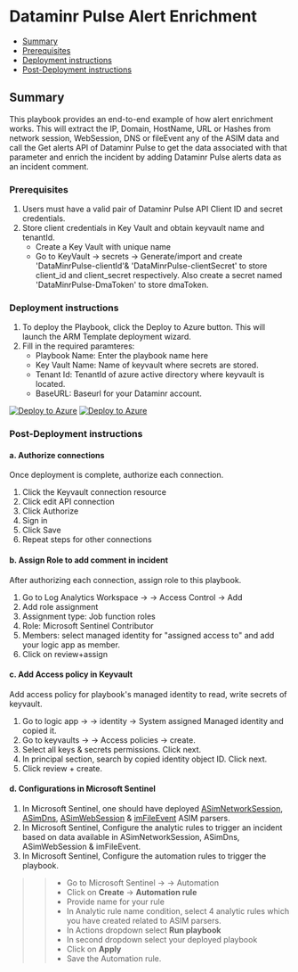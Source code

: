 # Dataminr Pulse Alert Enrichment

* [Summary](#Summary)
* [Prerequisites](#Prerequisites)
* [Deployment instructions](#Deployment-instructions)
* [Post-Deployment instructions](#Post-Deployment-instructions)


## Summary<a name="Summary"></a>

This playbook provides an end-to-end example of how alert enrichment works. This will extract the IP, Domain, HostName, URL or Hashes from network session, WebSession, DNS or fileEvent any of the ASIM data and call the Get alerts API of Dataminr Pulse to get the data associated with that parameter and enrich the incident by adding Dataminr Pulse alerts data as an incident comment.

### Prerequisites<a name="Prerequisites"></a>

1. Users must have a valid pair of Dataminr Pulse API Client ID and secret credentials.
2. Store client credentials in Key Vault and obtain keyvault name and tenantId.
    * Create a Key Vault with unique name
    * Go to KeyVault -> secrets -> Generate/import and create 'DataMinrPulse-clientId'& 'DataMinrPulse-clientSecret' to store client_id and client_secret respectively. Also create a secret named 'DataMinrPulse-DmaToken' to store dmaToken.

### Deployment instructions<a name="Deployment-instructions"></a>

1. To deploy the Playbook, click the Deploy to Azure button. This will launch the ARM Template deployment wizard.
2. Fill in the required paramteres:
    * Playbook Name: Enter the playbook name here
    * Key Vault Name: Name of keyvault where secrets are stored.
    * Tenant Id: TenantId of azure active directory where keyvault is located.
    * BaseURL: Baseurl for your Dataminr account.

[![Deploy to Azure](https://aka.ms/deploytoazurebutton)](https%3A%2F%2Fportal.azure.com%2F%23create%2FMicrosoft.Template%2Furi%2Fhttps%3A%2F%2Fraw.githubusercontent.com%2FAzure%2FAzure-Sentinel%2Fmaster%2FSolutions%2FDataminr%20Pulse%2FPlaybooks%2FDataminrPulseAlertEnrichment%2Fazuredeploy.json) [![Deploy to Azure](https://aka.ms/deploytoazuregovbutton)](https%3A%2F%2Fportal.azure.us%2F%23create%2FMicrosoft.Template%2Furi%2Fhttps%3A%2F%2Fraw.githubusercontent.com%2FAzure%2FAzure-Sentinel%2Fmaster%2FSolutions%2FDataminr%20Pulse%2FPlaybooks%2FDataminrPulseAlertEnrichment%2Fazuredeploy.json)


### Post-Deployment instructions<a name="Post-Deployment-instructions"></a>

#### a. Authorize connections

Once deployment is complete, authorize each connection.

1. Click the Keyvault connection resource
2. Click edit API connection
3. Click Authorize
4. Sign in
5. Click Save
6. Repeat steps for other connections

#### b. Assign Role to add comment in incident

After authorizing each connection, assign role to this playbook.

1. Go to Log Analytics Workspace → <your workspace> → Access Control → Add
2. Add role assignment
3. Assignment type: Job function roles
4. Role: Microsoft Sentinel Contributor
5. Members: select managed identity for "assigned access to" and add your logic app as member.
6. Click on review+assign

#### c. Add Access policy in Keyvault

Add access policy for playbook's managed identity to read, write secrets of keyvault.

1. Go to logic app → <your logic app> → identity → System assigned Managed identity and copied it.
2. Go to keyvaults → <your keyvault> → Access policies → create.
3. Select all keys & secrets permissions. Click next.
4. In principal section, search by copied identity object ID. Click next.
5. Click review + create.

#### d. Configurations in Microsoft Sentinel

1. In Microsoft Sentinel, one should have deployed [ASimNetworkSession](https://github.com/Azure/Azure-Sentinel/tree/master/Parsers/ASimNetworkSession), [ASimDns](https://github.com/Azure/Azure-Sentinel/tree/master/Parsers/ASimNetworkSession), [ASimWebSession](https://github.com/Azure/Azure-Sentinel/tree/master/Parsers/ASimNetworkSession) & [imFileEvent](https://github.com/Azure/Azure-Sentinel/tree/master/Parsers/ASimNetworkSession) ASIM parsers. 
2. In Microsoft Sentinel, Configure the analytic rules to trigger an incident based on data available in ASimNetworkSession, ASimDns, ASimWebSession & imFileEvent.
3. In Microsoft Sentinel, Configure the automation rules to trigger the playbook. 
  >> * Go to Microsoft Sentinel -> <your workspace> -> Automation 
  >> * Click on **Create** -> **Automation rule**
  >> * Provide name for your rule
  >> * In Analytic rule name condition, select 4 analytic rules which you have created related to ASIM parsers.
  >> * In Actions dropdown select **Run playbook**
  >> * In second dropdown select your deployed playbook
  >> * Click on **Apply**
  >> * Save the Automation rule.
